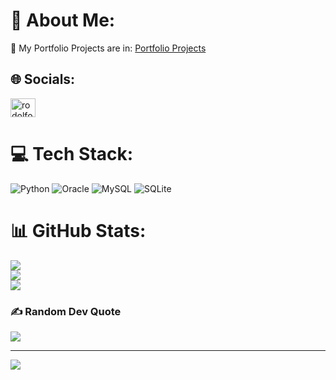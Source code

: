 # 💫 About Me:
🌱 My Portfolio Projects are in: [Portfolio Projects](https://github.com/RodolfoMurillo1/Portfolio_Projects)


## 🌐 Socials:
<p align="left">
<a href="https://linkedin.com/in/rodolfo-murillo" target="blank"><img align="center" src="https://raw.githubusercontent.com/rahuldkjain/github-profile-readme-generator/master/src/images/icons/Social/linked-in-alt.svg" alt="rodolfo murillo" height="30" width="40" /></a>
</p>

# 💻 Tech Stack:
![Python](https://img.shields.io/badge/python-3670A0?style=for-the-badge&logo=python&logoColor=ffdd54) ![Oracle](https://img.shields.io/badge/Oracle-F80000?style=for-the-badge&logo=oracle&logoColor=white) ![MySQL](https://img.shields.io/badge/mysql-%2300f.svg?style=for-the-badge&logo=mysql&logoColor=white) ![SQLite](https://img.shields.io/badge/sqlite-%2307405e.svg?style=for-the-badge&logo=sqlite&logoColor=white) 
# 📊 GitHub Stats:
![](https://github-readme-stats.vercel.app/api?username=RodolfoMurillo1&theme=blue-green&hide_border=false&include_all_commits=false&count_private=false)<br/>
![](https://github-readme-streak-stats.herokuapp.com/?user=RodolfoMurillo1&theme=blue-green&hide_border=false)<br/>
![](https://github-readme-stats.vercel.app/api/top-langs/?username=RodolfoMurillo1&theme=blue-green&hide_border=false&include_all_commits=false&count_private=false&layout=compact)

### ✍️ Random Dev Quote
![](https://quotes-github-readme.vercel.app/api?type=horizontal&theme=radical)

---
[![](https://visitcount.itsvg.in/api?id=RodolfoMurillo1&icon=0&color=0)](https://visitcount.itsvg.in)



